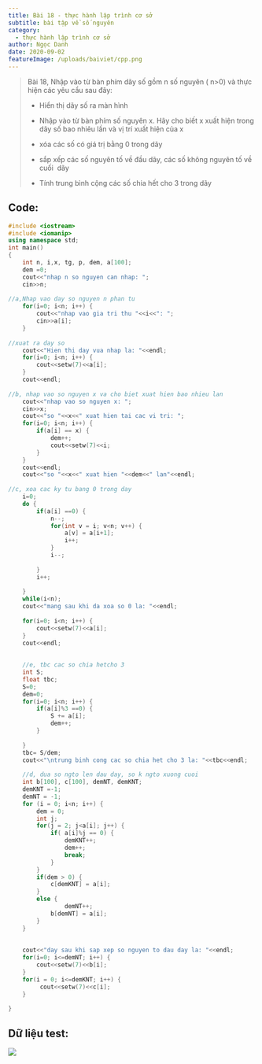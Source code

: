 ```yaml
---
title: Bài 18 - thực hành lập trình cơ sở
subtitle: bài tập về số nguyên
category:
  - thực hành lập trình cơ sở
author: Ngọc Danh
date: 2020-09-02
featureImage: /uploads/baiviet/cpp.png
---
```


> Bài 18, Nhập vào từ bàn phím dãy số gồm n số nguyên ( n>0) và thực hiện các yêu cầu sau đây:
> 
> *   Hiển thị dãy số ra màn hình
> 
> *   Nhập vào từ bàn phím số nguyên x. Hãy cho biết x xuất hiện trong dãy số bao nhiêu lần và vị trí xuất hiện của x
> 
> *   xóa các số có giá trị bằng 0 trong dãy
> 
> *   sắp xếp các số nguyên tố về đầu dãy, các số không nguyên tố về cuối  dãy
> 
> *   Tính trung bình cộng các số chia hết cho 3 trong dãy

## Code:

```c++
#include <iostream>
#include <iomanip>
using namespace std;
int main()
{
    int n, i,x, tg, p, dem, a[100];
    dem =0;
    cout<<"nhap n so nguyen can nhap: ";
    cin>>n;
 
//a,Nhap vao day so nguyen n phan tu
    for(i=0; i<n; i++) {
        cout<<"nhap vao gia tri thu "<<i<<": ";
        cin>>a[i];
    }
 
//xuat ra day so
    cout<<"Hien thi day vua nhap la: "<<endl;
    for(i=0; i<n; i++) {
        cout<<setw(7)<<a[i];
    }
    cout<<endl;
 
//b, nhap vao so nguyen x va cho biet xuat hien bao nhieu lan
    cout<<"nhap vao so nguyen x: ";
    cin>>x;
    cout<<"so "<<x<<" xuat hien tai cac vi tri: ";
    for(i=0; i<n; i++) {
        if(a[i] == x) {
            dem++;
            cout<<setw(7)<<i;
        }
    }
    cout<<endl;
    cout<<"so "<<x<<" xuat hien "<<dem<<" lan"<<endl;
 
//c, xoa cac ky tu bang 0 trong day
    i=0;
    do {
        if(a[i] ==0) {
            n--;
            for(int v = i; v<n; v++) {
                a[v] = a[i+1];
                i++;
            }
            i--;
 
        }
        i++;
 
    }
    while(i<n);
    cout<<"mang sau khi da xoa so 0 la: "<<endl;
 
    for(i=0; i<n; i++) {
        cout<<setw(7)<<a[i];
    }
    cout<<endl;
 
 
    //e, tbc cac so chia hetcho 3
    int S;
    float tbc;
    S=0;
    dem=0;
    for(i=0; i<n; i++) {
        if(a[i]%3 ==0) {
            S += a[i];
            dem++;
        }
 
    }
    tbc= S/dem;
    cout<<"\ntrung binh cong cac so chia het cho 3 la: "<<tbc<<endl;
 
    //d, dua so ngto len dau day, so k ngto xuong cuoi
    int b[100], c[100], demNT, demKNT;
    demKNT =-1;
    demNT = -1;
    for (i = 0; i<n; i++) {
        dem = 0;
        int j;
        for(j = 2; j<a[i]; j++) {
            if( a[i]%j == 0) {
                demKNT++;
                dem++;
                break;
            }
        }
        if(dem > 0) {
            c[demKNT] = a[i];
        }
        else {
                demNT++;
            b[demNT] = a[i];
        }
    }
 
 
    cout<<"day sau khi sap xep so nguyen to dau day la: "<<endl;
    for(i=0; i<=demNT; i++) {
        cout<<setw(7)<<b[i];
    }
    for(i = 0; i<=demKNT; i++) {
         cout<<setw(7)<<c[i];
    }
 
}
```

##   Dữ liệu test:

[![](https://1.bp.blogspot.com/-zylVoherNWY/XhshEf6i5DI/AAAAAAAAcAI/bJ33a0_Bc3UhxTZ93ZZe3aAnJdldLBYtACLcBGAsYHQ/s1600/BAI18-T.png)](https://1.bp.blogspot.com/-zylVoherNWY/XhshEf6i5DI/AAAAAAAAcAI/bJ33a0_Bc3UhxTZ93ZZe3aAnJdldLBYtACLcBGAsYHQ/s1600/BAI18-T.png)